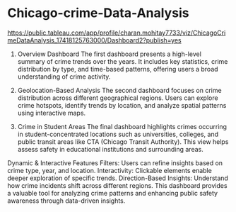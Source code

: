 # Chicago-crime-Data-Analysis
https://public.tableau.com/app/profile/charan.mohitay7733/viz/ChicagoCrimeDataAnalysis_17418125763000/Dashboard2?publish=yes
1. Overview Dashboard
The first dashboard presents a high-level summary of crime trends over the years. It includes key statistics, crime distribution by type, and time-based patterns, offering users a broad understanding of crime activity.

2. Geolocation-Based Analysis
The second dashboard focuses on crime distribution across different geographical regions. Users can explore crime hotspots, identify trends by location, and analyze spatial patterns using interactive maps.

3. Crime in Student Areas
The final dashboard highlights crimes occurring in student-concentrated locations such as universities, colleges, and public transit areas like CTA (Chicago Transit Authority). This view helps assess safety in educational institutions and surrounding areas.

Dynamic & Interactive Features
Filters: Users can refine insights based on crime type, year, and location.
Interactivity: Clickable elements enable deeper exploration of specific trends.
Direction-Based Insights: Understand how crime incidents shift across different regions.
This dashboard provides a valuable tool for analyzing crime patterns and enhancing public safety awareness through data-driven insights.

